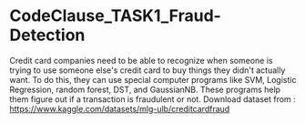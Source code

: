 # CodeClause_TASK1_Fraud-Detection
Credit card companies need to be able to recognize when someone is trying to use someone else's credit card to buy things they didn't actually want. To do this, they can use special computer programs like SVM, Logistic Regression, random forest, DST, and GaussianNB. These programs help them figure out if a transaction is fraudulent or not.
Download dataset from : https://www.kaggle.com/datasets/mlg-ulb/creditcardfraud
